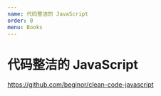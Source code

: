 ```yaml
---
name: 代码整洁的 JavaScript
order: 0
menu: Books
---
```


# 代码整洁的 JavaScript

https://github.com/beginor/clean-code-javascript
